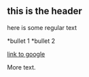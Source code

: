 ## this is the header

here is some regular text

*bullet 1
*bullet 2

[link to google](http://www.google.com)

More text.